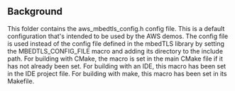 ## Background
This folder contains the aws_mbedtls_config.h config file. This is a default configuration that's intended to be used by the AWS demos. The config file is used instead of the config file defined in the mbedTLS library by setting the  MBEDTLS_CONFIG_FILE macro and adding its directory to the include path. For building with CMake, the macro is set in the main CMake file if it has not already been set. For building with an IDE, this macro has been set in the IDE project file. For building with make, this macro has been set in its Makefile.
